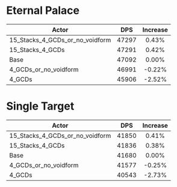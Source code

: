 # Eternal Palace
| Actor | DPS | Increase |
|---|:---:|:---:|
|15_Stacks_4_GCDs_or_no_voidform|47297|0.43%|
|15_Stacks_4_GCDs|47291|0.42%|
|Base|47092|0.00%|
|4_GCDs_or_no_voidform|46991|-0.22%|
|4_GCDs|45906|-2.52%|

# Single Target
| Actor | DPS | Increase |
|---|:---:|:---:|
|15_Stacks_4_GCDs_or_no_voidform|41850|0.41%|
|15_Stacks_4_GCDs|41836|0.38%|
|Base|41680|0.00%|
|4_GCDs_or_no_voidform|41577|-0.25%|
|4_GCDs|40543|-2.73%|

